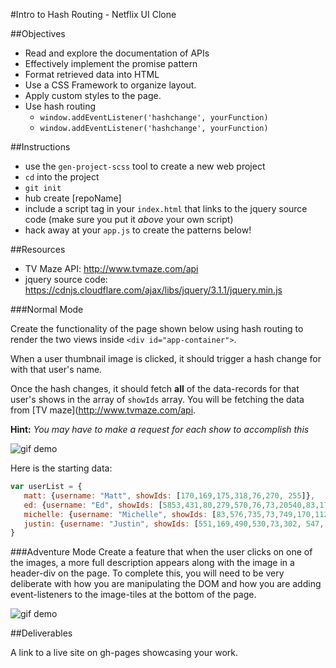 #Intro to Hash Routing - Netflix UI Clone

##Objectives

  * Read and explore the documentation of APIs
  * Effectively implement the promise pattern
  * Format retrieved data into HTML
  * Use a CSS Framework to organize layout.
  * Apply custom styles to the page.
  * Use hash routing
    - `window.addEventListener('hashchange', yourFunction)`
    - `window.addEventListener('hashchange', yourFunction)`

##Instructions

* use the `gen-project-scss` tool to create a new web project
* `cd` into the project
* `git init`
* hub create [repoName]
* include a script tag in your `index.html` that links to the jquery source code (make sure you put it *above* your own script)
* hack away at your `app.js` to create the patterns below!

##Resources

 * TV Maze API: http://www.tvmaze.com/api
 * jquery source code: https://cdnjs.cloudflare.com/ajax/libs/jquery/3.1.1/jquery.min.js




###Normal Mode

Create the functionality of the page shown below using hash routing to render the two views inside `<div id="app-container">`.

When a user thumbnail image is clicked, it should trigger a hash change for with that user's name.

Once the hash changes, it should fetch **all** of the data-records for that user's shows in the array of `showIds` array. You will be fetching the data from [TV maze](http://www.tvmaze.com/api.

**Hint:** *You may have to make a request for each show to accomplish this*

![gif demo](https://github.com/TIY-Charleston-Front-End-Engineering/Course-Guide/raw/master/assignments/19-netflix-ui-clone/netflix-ui-assignment-demo.gif)


Here is the starting data:
```js
var userList = {
   matt: {username: "Matt", showIds: [170,169,175,318,76,270, 255]},
   ed: {username: "Ed", showIds: [5853,431,80,279,570,76,73,20540,83,17119]},
   michelle: {username: "Michelle", showIds: [83,576,735,73,749,170,112,80]},
   justin: {username: "Justin", showIds: [551,169,490,530,73,302, 547, 532]},
}
```

###Adventure Mode
Create a feature that when the user clicks on one of the images, a more full description appears along with the image in a header-div on the page. To complete this, you will need to be very deliberate with how you are manipulating the DOM and how you are adding event-listeners to the image-tiles at the bottom of the page.

![gif demo](https://github.com/TIY-Charleston-Front-End-Engineering/Course-Guide/blob/master/assignments/19-netflix-ui-clone/netflix-ui-adventure-mode.gif?raw=true)


##Deliverables

A link to a live site on gh-pages showcasing your work.
